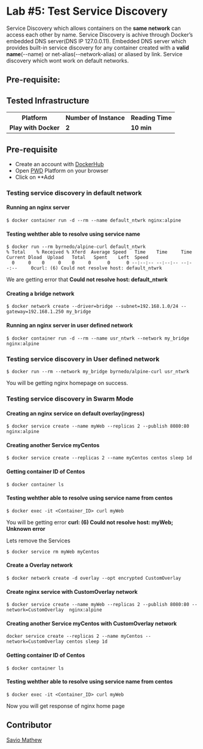 # Lab #5: Test Service Discovery
Service Discovery which allows containers on the <b>same network</b> can access each other by name. Service Discovery is achive through Docker’s embedded DNS server(DNS IP 127.0.0.11). Embedded DNS server which provides built-in service discovery for any container created with a <b>valid name</b>(--name) or net-alias(--network-alias) or aliased by link. Service discovery which wont work on default networks.

## Pre-requisite:

## Tested Infrastructure

<table class="tg">
  <tr>
    <th class="tg-yw4l"><b>Platform</b></th>
    <th class="tg-yw4l"><b>Number of Instance</b></th>
    <th class="tg-yw4l"><b>Reading Time</b></th>
    
  </tr>
  <tr>
    <td class="tg-yw4l"><b>Play with Docker</b></td>
    <td class="tg-yw4l"><b>2</b></td>
    <td class="tg-yw4l"><b>10 min</b></td>
    
  </tr>
  
</table>

## Pre-requisite

- Create an account with [DockerHub](https://hub.docker.com)
- Open [PWD](https://labs.play-with-docker.com/) Platform on your browser 
- Click on **Add 

### Testing service discovery in default network
#### Running an nginx server 
```
$ docker container run -d --rm --name default_ntwrk nginx:alpine
```
#### Testing wehther able to resolve using service name
```
$ docker run --rm byrnedo/alpine-curl default_ntwrk
% Total    % Received % Xferd  Average Speed   Time    Time     Time  Current Dload  Upload   Total   Spent    Left  Speed
  0     0    0     0    0     0      0      0 --:--:-- --:--:-- --:--:--     0curl: (6) Could not resolve host: default_ntwrk
```
We are getting error that <b>Could not resolve host: default_ntwrk</b> 

#### Creating a bridge network
```
$ docker network create --driver=bridge --subnet=192.168.1.0/24 --gateway=192.168.1.250 my_bridge
```
#### Running an nginx server in user defined network
```
$ docker container run -d --rm --name usr_ntwrk --network my_bridge nginx:alpine
```
### Testing service discovery in User defined network
```
$ docker run --rm --network my_bridge byrnedo/alpine-curl usr_ntwrk
```
You will be getting nginx homepage on success.

### Testing service discovery in Swarm Mode

#### Creating an nginx service on default overlay(ingress)
```
$ docker service create --name myWeb --replicas 2 --publish 8080:80 nginx:alpine
```
#### Creating another Service myCentos
```
$ docker service create --replicas 2 --name myCentos centos sleep 1d
```
#### Getting container ID of Centos
```
$ docker container ls
```
#### Testing wehther able to resolve using service name from centos
```
$ docker exec -it <Container_ID> curl myWeb
```
You will be getting error <b>curl: (6) Could not resolve host: myWeb; Unknown error</b>

Lets remove the Services
```
$ docker service rm myWeb myCentos
```
#### Create a Overlay network
```
$ docker network create -d overlay --opt encrypted CustomOverlay
```
#### Create nginx service with CustomOverlay network
```
$ docker service create --name myWeb --replicas 2 --publish 8080:80 --network=CustomOverlay  nginx:alpine
```
#### Creating another Service myCentos with CustomOverlay network
```
docker service create --replicas 2 --name myCentos --network=CustomOverlay centos sleep 1d
```
#### Getting container ID of Centos
```
$ docker container ls
```
#### Testing wehther able to resolve using service name from centos
```
$ docker exec -it <Container_ID> curl myWeb
```
Now you will get response of nginx home page 


## Contributor
[Savio Mathew](https://www.linkedin.com/in/saviovettoor)
